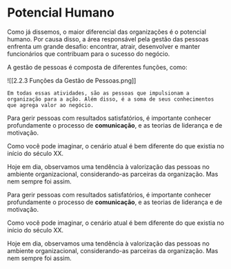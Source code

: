 # Potencial Humano

Como já dissemos, o maior diferencial das organizações é o potencial humano. Por causa disso, a área responsável pela gestão das pessoas enfrenta um grande desafio: encontrar, atrair, desenvolver e manter funcionários que contribuam para o sucesso do negócio.

A gestão de pessoas é composta de diferentes funções, como:

![[2.2.3 Funções da Gestão de Pessoas.png]]

```
Em todas essas atividades, são as pessoas que impulsionam a organização para a ação. Além disso, é a soma de seus conhecimentos que agrega valor ao negócio.
```

Para gerir pessoas com resultados satisfatórios, é importante conhecer profundamente o processo de **comunicação**, e as teorias de liderança e de motivação.

Como você pode imaginar, o cenário atual é bem diferente do que existia no início do século XX.

Hoje em dia, observamos uma tendência à valorização das pessoas no ambiente organizacional, considerando-as parceiras da organização. Mas nem sempre foi assim.

Para gerir pessoas com resultados satisfatórios, é importante conhecer profundamente o processo de **comunicação**, e as teorias de liderança e de motivação.

Como você pode imaginar, o cenário atual é bem diferente do que existia no início do século XX.

Hoje em dia, observamos uma tendência à valorização das pessoas no ambiente organizacional, considerando-as parceiras da organização. Mas nem sempre foi assim.